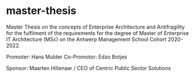 # master-thesis
Master Thesis on the concepts of Enterprise Architecture and Antifragility for the fulfilment of the requirements for the degree of Master of Enterprise IT Architecture (MSc) on the Antwerp Management School Cohort 2020-2022.

Promoter: Hans Mulder
Co-Promotor: Edzo Botjes

Sponsor: Maarten Hillenaar / CEO of Centric Public Sector Solutions

